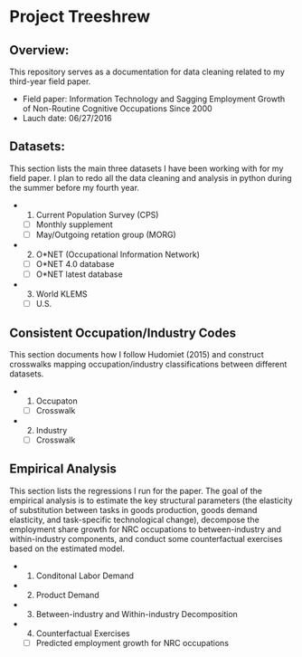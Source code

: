 # Project Treeshrew
## Overview:

This repository serves as a documentation for data cleaning related to my third-year field paper. 

- Field paper: Information Technology and Sagging Employment Growth of Non-Routine Cognitive Occupations Since 2000
- Lauch date: 06/27/2016
 
## Datasets:

This section lists the main three datasets I have been working with for my field paper. I plan to redo all the data cleaning and analysis in python during the summer before my fourth year. 

- 1. Current Population Survey (CPS)
  - [ ] Monthly supplement
  - [ ] May/Outgoing retation group (MORG)
- 2. O*NET (Occupational Information Network)
  - [ ] O*NET 4.0 database
  - [ ] O*NET latest database
- 3. World KLEMS
  - [ ] U.S.

## Consistent Occupation/Industry Codes

This section documents how I follow Hudomiet (2015) and construct crosswalks mapping occupation/industry classifications between different datasets.

- 1. Occupaton
  - [ ] Crosswalk
- 2. Industry
  - [ ] Crosswalk
  
## Empirical Analysis

This section lists the regressions I run for the paper. The goal of the empirical analysis is to estimate the key structural parameters (the elasticity of substitution between tasks in goods production, goods demand elasticity, and task-specific technological change), decompose the employment share growth for NRC occupations to between-industry and within-industry components, and conduct some counterfactual exercises based on the estimated model.

- 1. Conditonal Labor Demand
- 2. Product Demand
- 3. Between-industry and Within-industry Decomposition
- 4. Counterfactual Exercises
  - [ ]  Predicted employment growth for NRC occupations
